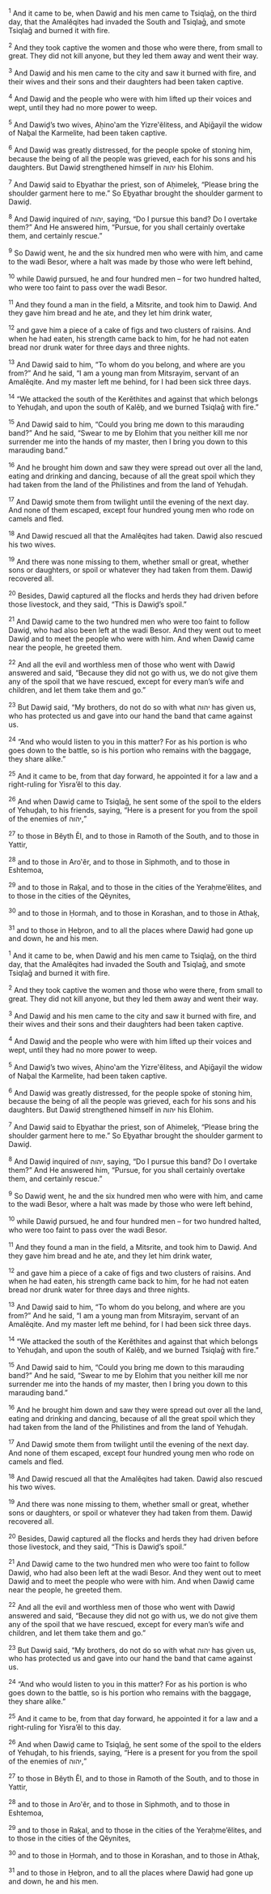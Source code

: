 <sup>1</sup> And it came to be, when Dawiḏ and his men came to Tsiqlaḡ, on the third day, that the Amalĕqites had invaded the South and Tsiqlaḡ, and smote Tsiqlaḡ and burned it with fire.

<sup>2</sup> And they took captive the women and those who were there, from small to great. They did not kill anyone, but they led them away and went their way.

<sup>3</sup> And Dawiḏ and his men came to the city and saw it burned with fire, and their wives and their sons and their daughters had been taken captive.

<sup>4</sup> And Dawiḏ and the people who were with him lifted up their voices and wept, until they had no more power to weep.

<sup>5</sup> And Dawiḏ’s two wives, Aḥino‛am the Yizre‛ĕlitess, and Aḇiḡayil the widow of Naḇal the Karmelite, had been taken captive.

<sup>6</sup> And Dawiḏ was greatly distressed, for the people spoke of stoning him, because the being of all the people was grieved, each for his sons and his daughters. But Dawiḏ strengthened himself in יהוה his Elohim.

<sup>7</sup> And Dawiḏ said to Eḇyathar the priest, son of Aḥimeleḵ, “Please bring the shoulder garment here to me.” So Eḇyathar brought the shoulder garment to Dawiḏ.

<sup>8</sup> And Dawiḏ inquired of יהוה, saying, “Do I pursue this band? Do I overtake them?” And He answered him, “Pursue, for you shall certainly overtake them, and certainly rescue.”

<sup>9</sup> So Dawiḏ went, he and the six hundred men who were with him, and came to the wadi Besor, where a halt was made by those who were left behind,

<sup>10</sup> while Dawiḏ pursued, he and four hundred men – for two hundred halted, who were too faint to pass over the wadi Besor.

<sup>11</sup> And they found a man in the field, a Mitsrite, and took him to Dawiḏ. And they gave him bread and he ate, and they let him drink water,

<sup>12</sup> and gave him a piece of a cake of figs and two clusters of raisins. And when he had eaten, his strength came back to him, for he had not eaten bread nor drunk water for three days and three nights.

<sup>13</sup> And Dawiḏ said to him, “To whom do you belong, and where are you from?” And he said, “I am a young man from Mitsrayim, servant of an Amalĕqite. And my master left me behind, for I had been sick three days.

<sup>14</sup> “We attacked the south of the Kerĕthites and against that which belongs to Yehuḏah, and upon the south of Kalĕḇ, and we burned Tsiqlaḡ with fire.”

<sup>15</sup> And Dawiḏ said to him, “Could you bring me down to this marauding band?” And he said, “Swear to me by Elohim that you neither kill me nor surrender me into the hands of my master, then I bring you down to this marauding band.”

<sup>16</sup> And he brought him down and saw they were spread out over all the land, eating and drinking and dancing, because of all the great spoil which they had taken from the land of the Philistines and from the land of Yehuḏah.

<sup>17</sup> And Dawiḏ smote them from twilight until the evening of the next day. And none of them escaped, except four hundred young men who rode on camels and fled.

<sup>18</sup> And Dawiḏ rescued all that the Amalĕqites had taken. Dawiḏ also rescued his two wives.

<sup>19</sup> And there was none missing to them, whether small or great, whether sons or daughters, or spoil or whatever they had taken from them. Dawiḏ recovered all.

<sup>20</sup> Besides, Dawiḏ captured all the flocks and herds they had driven before those livestock, and they said, “This is Dawiḏ’s spoil.”

<sup>21</sup> And Dawiḏ came to the two hundred men who were too faint to follow Dawiḏ, who had also been left at the wadi Besor. And they went out to meet Dawiḏ and to meet the people who were with him. And when Dawiḏ came near the people, he greeted them.

<sup>22</sup> And all the evil and worthless men of those who went with Dawiḏ answered and said, “Because they did not go with us, we do not give them any of the spoil that we have rescued, except for every man’s wife and children, and let them take them and go.”

<sup>23</sup> But Dawiḏ said, “My brothers, do not do so with what יהוה has given us, who has protected us and gave into our hand the band that came against us.

<sup>24</sup> “And who would listen to you in this matter? For as his portion is who goes down to the battle, so is his portion who remains with the baggage, they share alike.”

<sup>25</sup> And it came to be, from that day forward, he appointed it for a law and a right-ruling for Yisra’ĕl to this day.

<sup>26</sup> And when Dawiḏ came to Tsiqlaḡ, he sent some of the spoil to the elders of Yehuḏah, to his friends, saying, “Here is a present for you from the spoil of the enemies of יהוה,”

<sup>27</sup> to those in Bĕyth Ĕl, and to those in Ramoth of the South, and to those in Yattir,

<sup>28</sup> and to those in Aro‛ĕr, and to those in Siphmoth, and to those in Eshtemoa,

<sup>29</sup> and to those in Raḵal, and to those in the cities of the Yeraḥme’ĕlites, and to those in the cities of the Qĕynites,

<sup>30</sup> and to those in Ḥormah, and to those in Korashan, and to those in Athaḵ,

<sup>31</sup> and to those in Ḥeḇron, and to all the places where Dawiḏ had gone up and down, he and his men.

<sup>1</sup> And it came to be, when Dawiḏ and his men came to Tsiqlaḡ, on the third day, that the Amalĕqites had invaded the South and Tsiqlaḡ, and smote Tsiqlaḡ and burned it with fire.

<sup>2</sup> And they took captive the women and those who were there, from small to great. They did not kill anyone, but they led them away and went their way.

<sup>3</sup> And Dawiḏ and his men came to the city and saw it burned with fire, and their wives and their sons and their daughters had been taken captive.

<sup>4</sup> And Dawiḏ and the people who were with him lifted up their voices and wept, until they had no more power to weep.

<sup>5</sup> And Dawiḏ’s two wives, Aḥino‛am the Yizre‛ĕlitess, and Aḇiḡayil the widow of Naḇal the Karmelite, had been taken captive.

<sup>6</sup> And Dawiḏ was greatly distressed, for the people spoke of stoning him, because the being of all the people was grieved, each for his sons and his daughters. But Dawiḏ strengthened himself in יהוה his Elohim.

<sup>7</sup> And Dawiḏ said to Eḇyathar the priest, son of Aḥimeleḵ, “Please bring the shoulder garment here to me.” So Eḇyathar brought the shoulder garment to Dawiḏ.

<sup>8</sup> And Dawiḏ inquired of יהוה, saying, “Do I pursue this band? Do I overtake them?” And He answered him, “Pursue, for you shall certainly overtake them, and certainly rescue.”

<sup>9</sup> So Dawiḏ went, he and the six hundred men who were with him, and came to the wadi Besor, where a halt was made by those who were left behind,

<sup>10</sup> while Dawiḏ pursued, he and four hundred men – for two hundred halted, who were too faint to pass over the wadi Besor.

<sup>11</sup> And they found a man in the field, a Mitsrite, and took him to Dawiḏ. And they gave him bread and he ate, and they let him drink water,

<sup>12</sup> and gave him a piece of a cake of figs and two clusters of raisins. And when he had eaten, his strength came back to him, for he had not eaten bread nor drunk water for three days and three nights.

<sup>13</sup> And Dawiḏ said to him, “To whom do you belong, and where are you from?” And he said, “I am a young man from Mitsrayim, servant of an Amalĕqite. And my master left me behind, for I had been sick three days.

<sup>14</sup> “We attacked the south of the Kerĕthites and against that which belongs to Yehuḏah, and upon the south of Kalĕḇ, and we burned Tsiqlaḡ with fire.”

<sup>15</sup> And Dawiḏ said to him, “Could you bring me down to this marauding band?” And he said, “Swear to me by Elohim that you neither kill me nor surrender me into the hands of my master, then I bring you down to this marauding band.”

<sup>16</sup> And he brought him down and saw they were spread out over all the land, eating and drinking and dancing, because of all the great spoil which they had taken from the land of the Philistines and from the land of Yehuḏah.

<sup>17</sup> And Dawiḏ smote them from twilight until the evening of the next day. And none of them escaped, except four hundred young men who rode on camels and fled.

<sup>18</sup> And Dawiḏ rescued all that the Amalĕqites had taken. Dawiḏ also rescued his two wives.

<sup>19</sup> And there was none missing to them, whether small or great, whether sons or daughters, or spoil or whatever they had taken from them. Dawiḏ recovered all.

<sup>20</sup> Besides, Dawiḏ captured all the flocks and herds they had driven before those livestock, and they said, “This is Dawiḏ’s spoil.”

<sup>21</sup> And Dawiḏ came to the two hundred men who were too faint to follow Dawiḏ, who had also been left at the wadi Besor. And they went out to meet Dawiḏ and to meet the people who were with him. And when Dawiḏ came near the people, he greeted them.

<sup>22</sup> And all the evil and worthless men of those who went with Dawiḏ answered and said, “Because they did not go with us, we do not give them any of the spoil that we have rescued, except for every man’s wife and children, and let them take them and go.”

<sup>23</sup> But Dawiḏ said, “My brothers, do not do so with what יהוה has given us, who has protected us and gave into our hand the band that came against us.

<sup>24</sup> “And who would listen to you in this matter? For as his portion is who goes down to the battle, so is his portion who remains with the baggage, they share alike.”

<sup>25</sup> And it came to be, from that day forward, he appointed it for a law and a right-ruling for Yisra’ĕl to this day.

<sup>26</sup> And when Dawiḏ came to Tsiqlaḡ, he sent some of the spoil to the elders of Yehuḏah, to his friends, saying, “Here is a present for you from the spoil of the enemies of יהוה,”

<sup>27</sup> to those in Bĕyth Ĕl, and to those in Ramoth of the South, and to those in Yattir,

<sup>28</sup> and to those in Aro‛ĕr, and to those in Siphmoth, and to those in Eshtemoa,

<sup>29</sup> and to those in Raḵal, and to those in the cities of the Yeraḥme’ĕlites, and to those in the cities of the Qĕynites,

<sup>30</sup> and to those in Ḥormah, and to those in Korashan, and to those in Athaḵ,

<sup>31</sup> and to those in Ḥeḇron, and to all the places where Dawiḏ had gone up and down, he and his men.

